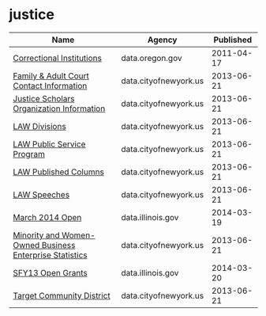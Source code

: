 # justice

Name | Agency | Published
---- | ---- | ---------
[Correctional Institutions](../socrata/fqhs-84r4.md) | data.oregon.gov | 2011-04-17
[Family & Adult Court Contact Information](../socrata/su6u-afcg.md) | data.cityofnewyork.us | 2013-06-21
[Justice Scholars Organization Information](../socrata/69w5-fdhb.md) | data.cityofnewyork.us | 2013-06-21
[LAW Divisions](../socrata/4se9-mk53.md) | data.cityofnewyork.us | 2013-06-21
[LAW Public Service Program](../socrata/yk6f-pa7p.md) | data.cityofnewyork.us | 2013-06-21
[LAW Published Columns](../socrata/d84z-5kap.md) | data.cityofnewyork.us | 2013-06-21
[LAW Speeches](../socrata/g7ir-4pf8.md) | data.cityofnewyork.us | 2013-06-21
[March 2014 Open](../socrata/8vxd-vi2h.md) | data.illinois.gov | 2014-03-19
[Minority and Women-Owned Business Enterprise Statistics](../socrata/svyi-maaj.md) | data.cityofnewyork.us | 2013-06-21
[SFY13 Open Grants](../socrata/scd6-haif.md) | data.illinois.gov | 2014-03-20
[Target Community District](../socrata/tngj-drbu.md) | data.cityofnewyork.us | 2013-06-21

